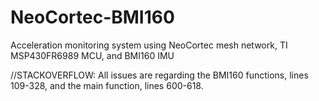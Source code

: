 # NeoCortec-BMI160
Acceleration monitoring system using NeoCortec mesh network, TI MSP430FR6989 MCU, and BMI160 IMU

//STACKOVERFLOW: All issues are regarding the BMI160 functions, lines 109-328, and the main function, lines 600-618.

